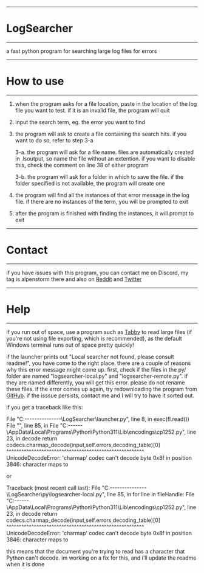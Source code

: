 ---------------------------------------------------
# LogSearcher
---------------------------------------------------
 a fast python program for searching large log files for errors

---------------------------------------------------
# How to use
---------------------------------------------------
1. when the program asks for a file location, paste in the location of the log file you want to test. if it is an invalid file, the program will quit

2. input the search term, eg. the error you want to find

3. the program will ask to create a file containing the search hits. if you want to do so, refer to step 3-a

    3-a. the program will ask for a file name. files are automatically created in .lsoutput, so name the file without an extention. if you want to disable this, check the comment on line 38 of either program

    3-b. the program will ask for a folder in which to save the file. if the folder specified is not available, the program will create one

4. the program will find all the instances of that error message in the log file. if there are no instances of the term, you will be prompted to exit

5. after the program is finished with finding the instances, it will prompt to exit

---------------------------------------------------
# Contact
---------------------------------------------------
if you have issues with this program, you can contact me on Discord, my tag is alpenstorm there and also on [Reddit](https://www.reddit.com/user/alpenstorm) and [Twitter](https://twitter.com/alpenstorm)

---------------------------------------------------
# Help
---------------------------------------------------
if you run out of space, use a program such as [Tabby](https://tabby.sh/) to read large files (if you're not using file exporting, which is recommended), as the default Windows terminal runs out of space pretty quickly!

if the launcher prints out "Local searcher not found, please consult readme!", you have come to the right place. there are a couple of reasons why this error message might come up. first, check if the files in the py/ folder are named "logsearcher-local.py" and "logsearcher-remote.py". if they are named differently, you will get this error. please do not rename these files. if the error comes up again, try redownloading the program from [GitHub](https://github.com/alpenstorm/LogSearcher/releases). if the isssue persists, contact me and I will try to have it sorted out.

if you get a traceback like this:

  File "C:\---\---\---\---\---\LogSearcher\launcher.py", line 8, in <module>
    exec(fl.read())
  File "<string>", line 85, in <module>
  File "C:\---\---\AppData\Local\Programs\Python\Python311\Lib\encodings\cp1252.py", line 23, in decode
    return codecs.charmap_decode(input,self.errors,decoding_table)[0]
           ^^^^^^^^^^^^^^^^^^^^^^^^^^^^^^^^^^^^^^^^^^^^^^^^^^^^^^^
  UnicodeDecodeError: 'charmap' codec can't decode byte 0x8f in position 3846: character maps to <undefined>

or

Traceback (most recent call last):
  File "C:\---\---\---\---\---\LogSearcher\py\logsearcher-local.py", line 85, in <module>
    for line in fileHandle:
  File "C:\---\---\AppData\Local\Programs\Python\Python311\Lib\encodings\cp1252.py", line 23, in decode
    return codecs.charmap_decode(input,self.errors,decoding_table)[0]
           ^^^^^^^^^^^^^^^^^^^^^^^^^^^^^^^^^^^^^^^^^^^^^^^^^^^^^^^
 UnicodeDecodeError: 'charmap' codec can't decode byte 0x8f in position 3846: character maps to <undefined>

this means that the document you're trying to read has a character that Python can't decode. im working on a fix for this, and i'll update the readme when it is done


